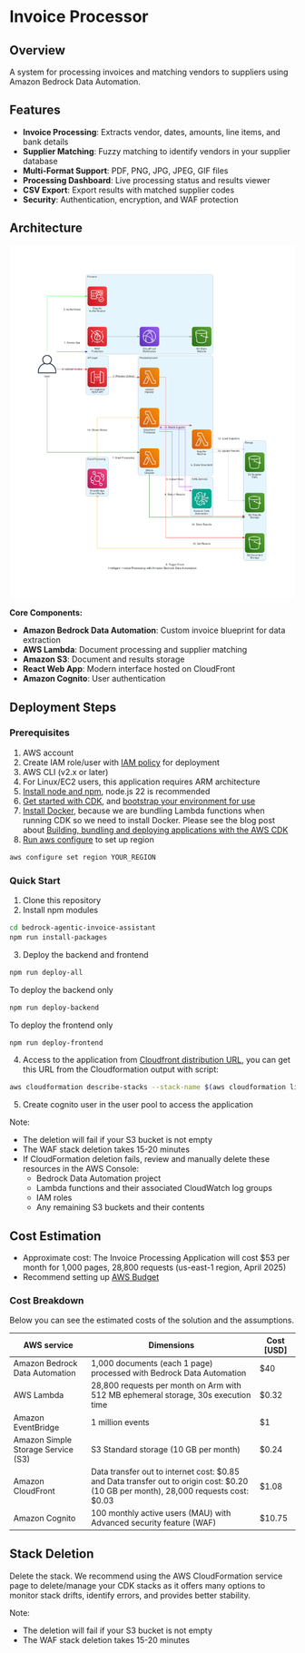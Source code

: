 # Invoice Processor

## Overview

A system for processing invoices and matching vendors to suppliers using Amazon Bedrock Data Automation.

## Features

- **Invoice Processing**: Extracts vendor, dates, amounts, line items, and bank details
- **Supplier Matching**: Fuzzy matching to identify vendors in your supplier database  
- **Multi-Format Support**: PDF, PNG, JPG, JPEG, GIF files
- **Processing Dashboard**: Live processing status and results viewer
- **CSV Export**: Export results with matched supplier codes
- **Security**: Authentication, encryption, and WAF protection

## Architecture

![Invoice Processing Architecture](./generated-diagrams/invoice-processing-architecture.png)

**Core Components:**
- **Amazon Bedrock Data Automation**: Custom invoice blueprint for data extraction
- **AWS Lambda**: Document processing and supplier matching
- **Amazon S3**: Document and results storage
- **React Web App**: Modern interface hosted on CloudFront
- **Amazon Cognito**: User authentication

## Deployment Steps

### Prerequisites

1. AWS account 
2. Create IAM role/user with [IAM policy](./docs/iam-policy.json) for deployment
3. AWS CLI (v2.x or later)
4. For Linux/EC2 users, this application requires ARM architecture
5. [Install node and npm](https://docs.npmjs.com/downloading-and-installing-node-js-and-npm), node.js 22 is recommended
6. [Get started with CDK](https://docs.aws.amazon.com/cdk/v2/guide/getting_started.html), and [bootstrap your environment for use](https://docs.aws.amazon.com/cdk/v2/guide/bootstrapping-env.html)
7. [Install Docker](https://www.docker.com/get-started/), because we are bundling Lambda functions when running CDK so we need to install Docker. Please see the blog post about [Building, bundling and deploying applications with the AWS CDK](https://aws.amazon.com/blogs/devops/building-apps-with-aws-cdk/)
8. [Run aws configure](https://docs.aws.amazon.com/cli/latest/reference/configure/set.html) to set up region
```bash
aws configure set region YOUR_REGION
```

### Quick Start

1. Clone this repository
2. Install npm modules
```bash
cd bedrock-agentic-invoice-assistant
npm run install-packages
```
3. Deploy the backend and frontend
```bash
npm run deploy-all
```
To deploy the backend only
```bash
npm run deploy-backend
```
To deploy the frontend only
```bash
npm run deploy-frontend
```
4. Access to the application from [Cloudfront distribution URL](https://docs.aws.amazon.com/AmazonCloudFront/latest/DeveloperGuide/GettingStarted.SimpleDistribution.html), you can get this URL from the Cloudformation output with script:
```bash
aws cloudformation describe-stacks --stack-name $(aws cloudformation list-stacks --stack-status-filter CREATE_COMPLETE UPDATE_COMPLETE | jq -r '.StackSummaries[] | select(.StackName | startswith("AutoInvoiceAPPwebsitewafstack")) | .StackName') --query 'Stacks[0].Outputs[?OutputKey==`configwebsitedistributiondomain`].OutputValue' --output text
```
5. Create cognito user in the user pool to access the application

Note: 
- The deletion will fail if your S3 bucket is not empty
- The WAF stack deletion takes 15-20 minutes
- If CloudFormation deletion fails, review and manually delete these resources in the AWS Console:
  - Bedrock Data Automation project
  - Lambda functions and their associated CloudWatch log groups
  - IAM roles
  - Any remaining S3 buckets and their contents

## Cost Estimation
- Approximate cost: The Invoice Processing Application will cost $53 per month for 1,000 pages, 28,800 requests (us-east-1 region, April 2025)
- Recommend setting up [AWS Budget](https://docs.aws.amazon.com/cost-management/latest/userguide/budgets-managing-costs.html)

### Cost Breakdown

Below you can see the estimated costs of the solution and the assumptions.

| AWS service | Dimensions | Cost [USD] |
|----------|----------|----------|
| Amazon Bedrock Data Automation    | 1,000 documents (each 1 page) processed with Bedrock Data Automation     | $40  |
| AWS Lambda    | 28,800 requests per month on Arm with 512 MB ephemeral storage, 30s execution time     | $0.32     |
| Amazon EventBridge    | 1 million events     | $1     |
| Amazon Simple Storage Service (S3)   |  S3 Standard storage (10 GB per month)     | $0.24     |
| Amazon CloudFront      | Data transfer out to internet cost: $0.85 and Data transfer out to origin cost: $0.20 (10 GB per month), 28,000 requests cost: $0.03  |  $1.08   |
| Amazon Cognito     | 100 monthly active users (MAU) with Advanced security feature (WAF)     | $10.75    |

## Stack Deletion

Delete the stack. We recommend using the AWS CloudFormation service page to delete/manage your CDK stacks as it offers many options to monitor stack drifts, identify errors, and provides better stability.

Note:
- The deletion will fail if your S3 bucket is not empty
- The WAF stack deletion takes 15-20 minutes